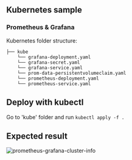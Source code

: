 ## Kubernetes sample
### Prometheus & Grafana

Kubernetes folder structure:
```
├── kube
    └── grafana-deployment.yaml
    └── grafana-secret.yaml
    └── grafana-service.yaml
    └── prom-data-persistentvolumeclaim.yaml
    └── prometheus-deployment.yaml
    └── prometheus-service.yaml
```

## Deploy with kubectl

Go to 'kube' folder and run ```kubectl apply -f .```

## Expected result
![prometheus-grafana-cluster-info](https://user-images.githubusercontent.com/25819135/212537209-39e391fa-be44-4441-872f-0f321e6082fd.png)
